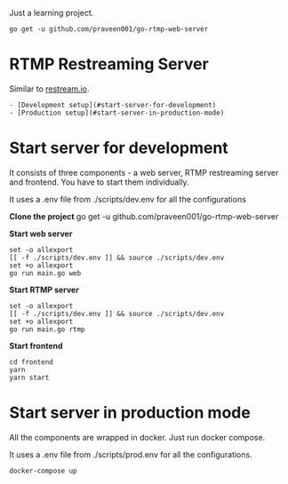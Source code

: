 Just a learning project.

```
go get -u github.com/praveen001/go-rtmp-web-server
```

# RTMP Restreaming Server

Similar to [restream.io](#https://restream.io).

    - [Development setup](#start-server-for-development)
    - [Production setup](#start-server-in-production-mode)

# Start server for development

It consists of three components - a web server, RTMP restreaming server and frontend. You have to start them individually.

It uses a .env file from ./scripts/dev.env for all the configurations

**Clone the project**
go get -u github.com/praveen001/go-rtmp-web-server

**Start web server**

```
set -o allexport
[[ -f ./scripts/dev.env ]] && source ./scripts/dev.env
set +o allexport
go run main.go web
```

**Start RTMP server**

```
set -o allexport
[[ -f ./scripts/dev.env ]] && source ./scripts/dev.env
set +o allexport
go run main.go rtmp
```

**Start frontend**

```
cd frontend
yarn
yarn start
```

# Start server in production mode

All the components are wrapped in docker. Just run docker compose.

It uses a .env file from ./scripts/prod.env for all the configurations.

```
docker-compose up
```
